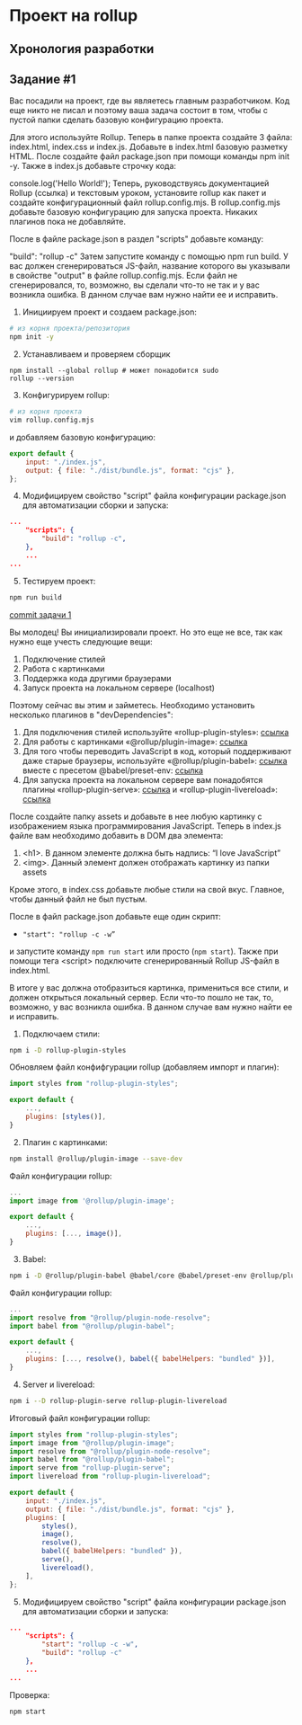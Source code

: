 # Проект на rollup

## Хронология разработки

## Задание #1
Вас посадили на проект, где вы являетесь главным разработчиком. Код еще никто не писал и поэтому ваша задача состоит в том, чтобы с пустой папки сделать базовую конфигурацию проекта.

Для этого используйте Rollup. Теперь в папке проекта создайте 3 файла: index.html, index.css и index.js. Добавьте в index.html базовую разметку HTML. После создайте файл package.json при помощи команды npm init -y. Также в index.js добавьте строчку кода:

console.log('Hello World!');
Теперь, руководствуясь документацией Rollup (ссылка) и текстовым уроком, установите rollup как пакет и создайте конфигурационный файл rollup.config.mjs. В rollup.config.mjs добавьте базовую конфигурацию для запуска проекта. Никаких плагинов пока не добавляйте.

После в файле package.json в раздел "scripts" добавьте команду:

"build": "rollup -c"
Затем запустите команду с помощью npm run build. У вас должен сгенерироваться JS-файл, название которого вы указывали в свойстве "output" в файле rollup.config.mjs. Если файл не сгенерировался, то, возможно, вы сделали что-то не так и у вас возникла ошибка. В данном случае вам нужно найти ее и исправить.

1. Инициируем проект и создаем package.json:

```sh
# из корня проекта/репозитория
npm init -y
```

2. Устанавливаем и проверяем сборщик

```shell
npm install --global rollup # может понадобится sudo
rollup --version
```

3. Конфигурируем rollup:

```sh
# из корня проекта
vim rollup.config.mjs
```

и добавляем базовую конфигурацию:

```mjs
export default {
	input: "./index.js",
	output: { file: "./dist/bundle.js", format: "cjs" },
};
```

4. Модифицируем свойство "script" файла конфигурации package.json для автоматизации сборки и запуска:

```json
...
	"scripts": {
		"build": "rollup -c",
	},
    ...
...
```

5. Тестируем проект:

```sh
npm run build
```

[commit задачи 1](https://github.com/Aberezhnoy1980/ResultUniversityCourse/commit/1e514ceb029259a8b4445ed535de84cdb2540056)

Вы молодец! Вы инициализировали проект. Но это еще не все, так как нужно еще учесть следующие вещи:

1. Подключение стилей
2. Работа с картинками
3. Поддержка кода другими браузерами
4. Запуск проекта на локальном сервере (localhost)

Поэтому сейчас вы этим и займетесь. Необходимо установить несколько плагинов в "devDependencies":

1. Для подключения стилей используйте «rollup-plugin-styles»: [ссылка](https://www.npmjs.com/package/rollup-plugin-styles)
2. Для работы с картинками «@rollup/plugin-image»: [ссылка](https://www.npmjs.com/package/@rollup/plugin-image)
3. Для того чтобы переводить JavaScript в код, который поддерживают даже старые браузеры, используйте «@rollup/plugin-babel»: [ссылка](https://www.npmjs.com/package/@rollup/plugin-babel) вместе с пресетом @babel/preset-env: [ссылка](https://babeljs.io/docs/babel-preset-env)
4. Для запуска проекта на локальном сервере вам понадобятся плагины «rollup-plugin-serve»: [ссылка](https://www.npmjs.com/package/rollup-plugin-serve) и «rollup-plugin-livereload»: [ссылка](https://www.npmjs.com/package/rollup-plugin-livereload)

После создайте папку assets и добавьте в нее любую картинку с изображением языка программирования JavaScript. Теперь в index.js файле вам необходимо добавить в DOM два элемента:

1. \<h1>. В данном элементе должна быть надпись: “I love JavaScript”
2. \<img>. Данный элемент должен отображать картинку из папки assets

Кроме этого, в index.css добавьте любые стили на свой вкус. Главное, чтобы данный файл не был пустым.

После в файл package.json добавьте еще один скрипт:

* `"start": "rollup -c -w”`

и запустите команду `npm run start` или просто (`npm start`). Также при помощи тега \<script> подключите сгенерированный Rollup JS-файл в index.html.

В итоге у вас должна отобразиться картинка, примениться все стили, и должен открыться локальный сервер. Если что-то пошло не так, то, возможно, у вас возникла ошибка. В данном случае вам нужно найти ее и исправить.

1. Подключаем стили:

```sh
npm i -D rollup-plugin-styles
```

Обновляем файл конфифгурации rollup (добавляем импорт и плагин):

```mjs
import styles from "rollup-plugin-styles";

export default {
	...,
	plugins: [styles()],
}
```

2. Плагин с картинками:

```sh
npm install @rollup/plugin-image --save-dev
```

Файл конфигурации rollup:

```mjs
...
import image from '@rollup/plugin-image';

export default {
	...,
	plugins: [..., image()],
}
```

3. Babel:

```sh
npm i -D @rollup/plugin-babel @babel/core @babel/preset-env @rollup/plugin-node-resolve
```

Файл конфигурации rollup:

```mjs
...
import resolve from "@rollup/plugin-node-resolve";
import babel from "@rollup/plugin-babel";

export default {
	...,
	plugins: [..., resolve(), babel({ babelHelpers: "bundled" })],
}
```

4. Server и livereload: 

```sh
npm i --D rollup-plugin-serve rollup-plugin-livereload
```

Итоговый файл конфигурации rollup:

```mjs
import styles from "rollup-plugin-styles";
import image from "@rollup/plugin-image";
import resolve from "@rollup/plugin-node-resolve";
import babel from "@rollup/plugin-babel";
import serve from "rollup-plugin-serve";
import livereload from "rollup-plugin-livereload";

export default {
	input: "./index.js",
	output: { file: "./dist/bundle.js", format: "cjs" },
	plugins: [
		styles(),
		image(),
		resolve(),
		babel({ babelHelpers: "bundled" }),
		serve(),
		livereload(),
	],
};
```

5. Модифицируем свойство "script" файла конфигурации package.json для автоматизации сборки и запуска:

```json
...
	"scripts": {
		"start": "rollup -c -w",
		"build": "rollup -c"
	},
    ...
...
```

Проверка:

```sh
npm start
```
